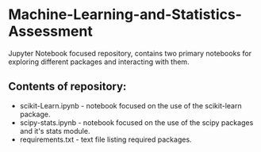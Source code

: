 # Machine-Learning-and-Statistics-Assessment

Jupyter Notebook focused repository, contains two primary notebooks for exploring different packages and interacting with them.

## Contents of repository:
* scikit-Learn.ipynb - notebook focused on the use of the scikit-learn package.
* scipy-stats.ipynb - notebook focused on the use of the scipy packages and it's stats module.
* requirements.txt - text file listing required packages.